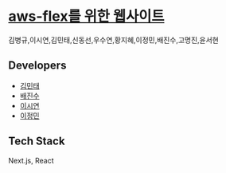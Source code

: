 # [aws-flex를 위한 웹사이트](https://aws-flex.netlify.app/)

김병규,이시연,김민태,신동선,우수연,황지혜,이정민,배진수,고명진,윤서현

## Developers

- [김민태](https://github.com/K-Connor)
- [배진수](https://github.com/naru200)
- [이시연](https://github.com/siyeons)
- [이정민](https://github.com/danmin20)

## Tech Stack

Next.js, React
